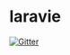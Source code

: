 # laravie

[![Gitter](https://badges.gitter.im/Join%20Chat.svg)](https://gitter.im/laravie/laravie?utm_source=badge&utm_medium=badge&utm_campaign=pr-badge&utm_content=badge)